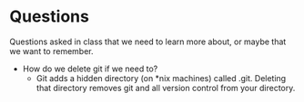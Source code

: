 # Questions

Questions asked in class that we need to learn more about, or maybe that we want to remember.

* How do we delete git if we need to?
   * Git adds a hidden directory (on \*nix machines) called .git. Deleting that directory removes git and all version control from your directory.
